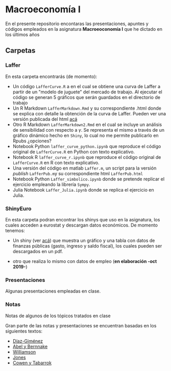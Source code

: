 ﻿# Macroeconomía I

En el presente repositorio encontaras las presentaciones, apuntes y códigos empleados en la asignatura **Macroeoconomía I** que he dictado en los últimos años

## Carpetas

### Laffer

En esta carpeta encontrarás (de momento):

* Un código  `LafferCurve.R` a en el cual se obtiene una curva de Laffer a partir de un "modelo de juguete" del mercado de trabajo. Al ejecutar el código se generan 5 gráficos que serán guardados en el directorio de trabajo
* Un R Markdown `LafferMarkdown.Rmd` y su correspondiente .html donde se explica con detalle la obtención de la curva de Laffer. Pueden ver una versión publicada del html [acá](http://rpubs.com/Kamecon/384546)
* Otro R Markdown `LafferMarkdown2.Rmd` en el cual se incluye un análisis de sensibilidad con respecto a $\gamma$. Se representa el mismo a través de un gráfico dinámico hecho en `Shiny`, lo cual no me permite publicarlo en Rpubs ¿opciones?
* Notebook Python `laffer_curve_python.ipynb` que reproduce el código original de `LafferCurve.R` en Python con texto explicativo.
* Notebook R `laffer_curve_r.ipynb` que reproduce el código original de `LafferCurve.R` en R con texto explicativo.
* Una versión del código en matlab `Laffer.m`, un script para la versión *publish* `LafferPub.m`y su correspondiente html `LafferPub.html`
* Notebook Python `Laffer_simbolico.ipynb` donde se pretende replicar el ejercicio empleando la librería `Sympy`.
* Julia Notebook `Laffer_Julia.ipynb` donde se replica el ejercicio en Julia.

### ShinyEuro

En esta carpeta podran encontrar los shinys que uso en la asignatura, los cuales acceden a eurostat y descargan datos económicos. De momento tenemos:

* Un shiny (ver [acá](https://kamecon.shinyapps.io/PubFin/)) que muestra un gráfico y una tabla con datos de finanzas públicas (gasto, ingreso y saldo fiscal), los cuales pueden ser descargados en un pdf.

* otro que realiza lo mismo con datos de empleo (**en elaboración -oct 2019-**)

### Presentaciones

Algunas presentaciones empleadas en clase.

### Notas

Notas de algunos de los tópicos tratados en clase

Gran parte de las notas y presentaciones se encuentran basadas en los siguientes textos:

* [Díaz-Giménez](http://mpt.javierdiazgimenez.com/)
* [Abel y Bernnake](http://pearson.es/espa%C3%B1a/TiendaOnline/macroeconomia-4ed)
* [Williamson](http://pearson.es/espa%C3%B1a/TiendaOnline/macroeconomia-4ed-)
* [Jones](http://www.antonibosch.com/libro/macroeconomia)
* [Cowen y Tabarrok](https://www.macmillanlearning.com/Catalog/product/modernprinciplesofeconomics-fourthedition-cowen)